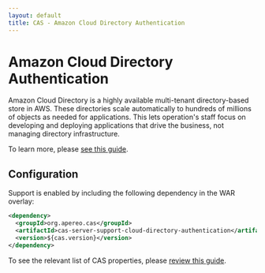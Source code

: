 ```yaml
---
layout: default
title: CAS - Amazon Cloud Directory Authentication
---
```


# Amazon Cloud Directory Authentication

Amazon Cloud Directory is a highly available multi-tenant directory-based store in AWS. These directories scale automatically to hundreds of millions of objects as needed for applications. This lets operation's staff focus on developing and deploying applications that drive the business, not managing directory infrastructure.

To learn more, please [see this guide](http://docs.aws.amazon.com/directoryservice/latest/admin-guide/directory_amazon_cd.html).

## Configuration

Support is enabled by including the following dependency in the WAR overlay:

```xml
<dependency>
  <groupId>org.apereo.cas</groupId>
  <artifactId>cas-server-support-cloud-directory-authentication</artifactId>
  <version>${cas.version}</version>
</dependency>
```

To see the relevant list of CAS properties, please [review this guide](Configuration-Properties.html#amazon-cloud-directory-authentication).
